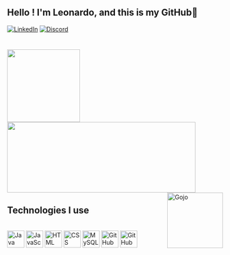 ## Hello ! I'm Leonardo, and this is my GitHub👋

[![LinkedIn](https://img.shields.io/badge/LinkedIn-0077B5?style=for-the-badge&logo=linkedin&logoColor=white)](https://www.linkedin.com/in/leonardo-feuser-842072147/)
[![Discord](https://img.shields.io/badge/Discord-7289DA?style=for-the-badge&logo=discord&logoColor=white)](kingjoe7145)

#

<div flex>
  <img height= "170em" src= "https://github-readme-stats.vercel.app/api?username=LeneFeuser&show_icons=true&theme=holi"/>
  <img height= "165em" width="440em" src= "https://github-readme-stats.vercel.app/api/top-langs/?username=LeneFeuser&layout=compact&theme=holi"/>
</div>

<img align="right" alt="Gojo" height="130" width="130" src="https://ih0.redbubble.net/image.2492428876.9616/raf,360x360,075,t,fafafa:ca443f4786.jpg"/>

## Technologies I use
  
<div style="display: inline_block"><br>
  <img align="center" alt="Java" height="40" width="40" src="https://cdn.jsdelivr.net/gh/devicons/devicon/icons/java/java-plain-wordmark.svg" />
  <img align="center" alt="JavaScript" height="40" width="40" src="https://cdn.jsdelivr.net/gh/devicons/devicon/icons/javascript/javascript-original.svg" />
  <img align="center" alt="HTML" height="40" width="40" src="https://cdn.jsdelivr.net/gh/devicons/devicon/icons/html5/html5-original.svg" />
  <img align="center" alt="CSS" height="40" width="40" src="https://cdn.jsdelivr.net/gh/devicons/devicon/icons/css3/css3-original.svg" />
  <img align="center" alt="MySQL" height="40" width="40" src="https://cdn.jsdelivr.net/gh/devicons/devicon/icons/mysql/mysql-original-wordmark.svg" />        
  <img align="center" alt="GitHub" height="40" width="40" src="https://cdn.jsdelivr.net/gh/devicons/devicon/icons/github/github-original.svg" />
  <img align="center" alt="GitHub" height="40" width="40" src="https://cdn.jsdelivr.net/gh/devicons/devicon/icons/react/react-original.svg" />
</div>


          
          
